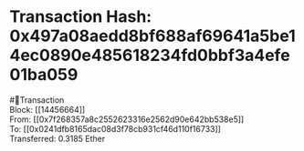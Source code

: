 
Transaction Hash: 0x497a08aedd8bf688af69641a5be14ec0890e485618234fd0bbf3a4efe01ba059
====================================================================================
  
#💸Transaction  
Block: [[14456664]]  
From: [[0x7f268357a8c2552623316e2562d90e642bb538e5]]  
To: [[0x0241dfb8165dac08d3f78cb931cf46d110f16733]]  
Transferred: 0.3185 Ether